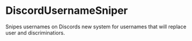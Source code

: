 # DiscordUsernameSniper
Snipes usernames on Discords new system for usernames that will replace user and discriminatiors.
